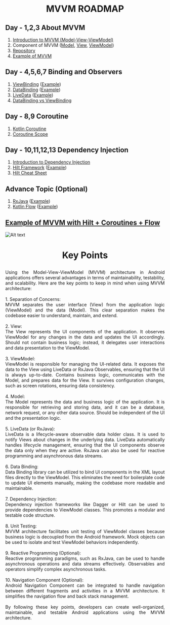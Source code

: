 # <p align="center"><a name="_w3kedzei6uey"></a>**MVVM ROADMAP**</p>

## <a name="_z72j9xs9edru"></a>**Day - 1,2,3  About MVVM**
1. [Introduction to MVVM (Model-View-ViewModel)](https://www.codingninjas.com/studio/library/android-mvvm-model-view-viewmodel-architecture)
1. Component of MVVM ([Model](https://www.digitalocean.com/community/tutorials/kotlin-data-class), [View](https://www.usna.edu/Users/cs/adina/teaching/it472/spring2021/course/page.php?shortname=mobileos&id=5), [ViewModel](https://androidwave.com/viewmodel-android-example/))
1. [Repository](https://digital-solutions.consulting/uncategorized/repository-in-androids-mvvm-architecture/)
1. [Example of MVVM](https://dev.to/whatminjacodes/simple-example-of-mvvm-architecture-in-kotlin-4j5b)

## <a name="_cnrdu1ci1ar5"></a>**Day - 4,5,6,7 Binding and Observers**
1. [ViewBinding](https://medium.com/@abhineshchandra1234/view-binding-in-kotlin-android-bda2b35d3e29) ([Example](https://www.section.io/engineering-education/view-binding-in-android/))
1. [DataBinding](https://blog.logrocket.com/data-binding-android-tutorial-with-examples/) ([Example](https://www.section.io/engineering-education/how-to-use-databinding-in-android-using-kotlin/))
1. [LiveData](https://www.innominds.com/blog/introduction-to-livedata-in-android) ([Example](https://medium.com/@abuhasanbaskara/android-kotlin-live-data-mutable-live-data-example-b6a11e4d5b48))
1. [DataBinding vs ViewBinding](https://kingahmedino.hashnode.dev/data-binding-vs-view-binding)

## <a name="_9dp37twrw5aw"></a>**Day - 8,9 Coroutine**
1. [Kotlin Coroutine](https://amitshekhar.me/blog/kotlin-coroutines)
1. [Coroutine Scope](https://www.geeksforgeeks.org/scopes-in-kotlin-coroutines/)

## <a name="_yk7g1ibq9c8i"></a>**Day - 10,11,12,13 Dependency Injection**
1. [Introduction to Dependency Injection](https://www.kodeco.com/books/advanced-android-app-architecture/v1.0/chapters/5-dependency-injection)
1. [Hilt Framework](https://www.scaler.com/topics/hilt-android/) ([Example](https://www.howtodoandroid.com/android-hilt-dependency-injection/))
1. [Hilt Cheat Sheet](https://developer.android.com/training/dependency-injection/hilt-cheatsheet)

## <a name="_sjeibl1skyo3"></a>**Advance Topic (Optional)**
1. [RxJava](https://www.toptal.com/android/functional-reactive-android-rxjava) ([Example](https://medium.com/@gabrieldemattosleon/fundamentals-of-rxjava-with-kotlin-for-absolute-beginners-3d811350b701))
1. [Kotlin Flow](https://www.simplilearn.com/tutorials/kotlin-tutorial/an-ultimate-guide-to-kotlin-flows) ([Example](https://blog.mindorks.com/what-is-flow-in-kotlin-and-how-to-use-it-in-android-project/))


## [**Example of MVVM with Hilt + Coroutines + Flow**](https://www.howtodoandroid.com/android-app-using-mvvm-coroutines-flow-hilt/)
![Alt text](https://imageupload.io/ib/hYsbusZ5B2ypOIN_1697608580.png)

# <p align="center"><a name="_w3kedzei6uey"></a>**Key Points**</p>
<div align="justify">
Using the Model-View-ViewModel (MVVM) architecture in Android applications offers several advantages in terms of maintainability, testability, and scalability. Here are the key points to keep in mind when using MVVM architecture:<br><br>
1. Separation of Concerns:<br>
MVVM separates the user interface (View) from the application logic (ViewModel) and the data (Model). This clear separation makes the codebase easier to understand, maintain, and extend.<br><br>
2. View:<br>
The View represents the UI components of the application.
It observes ViewModel for any changes in the data and updates the UI accordingly.
Should not contain business logic; instead, it delegates user interactions and data presentation to the ViewModel.<br><br>
3. ViewModel:<br>
ViewModel is responsible for managing the UI-related data.
It exposes the data to the View using LiveData or RxJava Observables, ensuring that the UI is always up-to-date.
Contains business logic, communicates with the Model, and prepares data for the View.
It survives configuration changes, such as screen rotations, ensuring data consistency.<br><br>
4. Model:<br>
The Model represents the data and business logic of the application.
It is responsible for retrieving and storing data, and it can be a database, network request, or any other data source.
Should be independent of the UI and the presentation logic.<br><br>
5. LiveData (or RxJava):<br>
LiveData is a lifecycle-aware observable data holder class. It is used to notify Views about changes in the underlying data.
LiveData automatically handles lifecycle management, ensuring that the UI components observe the data only when they are active.
RxJava can also be used for reactive programming and asynchronous data streams.<br><br>
6. Data Binding:<br>
Data Binding library can be utilized to bind UI components in the XML layout files directly to the ViewModel.
This eliminates the need for boilerplate code to update UI elements manually, making the codebase more readable and maintainable.<br><br>
7. Dependency Injection:<br>
Dependency injection frameworks like Dagger or Hilt can be used to provide dependencies to ViewModel classes.
This promotes a modular and testable code structure.<br><br>
8. Unit Testing:<br>
MVVM architecture facilitates unit testing of ViewModel classes because business logic is decoupled from the Android framework.
Mock objects can be used to isolate and test ViewModel behaviors independently.<br><br>
9. Reactive Programming (Optional):<br>
Reactive programming paradigms, such as RxJava, can be used to handle asynchronous operations and data streams effectively.
Observables and operators simplify complex asynchronous tasks.<br><br>
10. Navigation Component (Optional):<br>
Android Navigation Component can be integrated to handle navigation between different fragments and activities in a MVVM architecture.
It simplifies the navigation flow and back stack management.<br><br>
By following these key points, developers can create well-organized, maintainable, and testable Android applications using the MVVM architecture.
</div>

